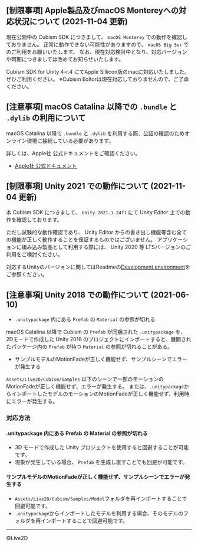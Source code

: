 ## [制限事項] Apple製品及びmacOS Montereyへの対応状況について (2021-11-04 更新)
現在公開中の Cubism SDK につきまして、 `macOS Monterey` での動作を確認しておりません。
正常に動作できない可能性がありますので、 `macOS Big Sur` でのご利用をお願いいたします。
なお、現在対応検討中となり、対応バージョンや時期につきましては改めてお知らせいたします。

Cubism SDK for Unity 4-r.4 にてApple Sillicon版のmacに対応いたしました。ぜひご利用ください。
※Cubism Editorは現在対応しておりませんので、ご了承ください。


## [注意事項] macOS Catalina 以降での `.bundle` と `.dylib` の利用について

macOS Catalina 以降で `.bundle` と `.dylib` を利用する際、公証の確認のためオンライン環境に接続している必要があります。

詳しくは、Apple社 公式ドキュメントをご確認ください。

* [Apple社 公式ドキュメント](https://developer.apple.com/documentation/security/notarizing_your_app_before_distribution)

## [制限事項] Unity 2021 での動作について (2021-11-04 更新)

本 Cubism SDK につきまして、 `Unity 2021.1.24f1` にて Unity Editor 上での動作を確認しております。

ただし試験的な動作確認であり、 Unity Editor からの書き出し機能等含む全ての機能が正しく動作することを保証するものではございません。
アプリケーションに組み込み製品として利用する際には、 Unity 2020 等 LTSバージョンのご利用をご検討ください。

対応するUnityのバージョンに関してはReadmeの[Development environment](Readme.md#Development-environment)をご参照ください。

## [注意事項] Unity 2018 での動作について (2021-06-10)

* `.unitypackage` 内にある `Prefab` の `Material` の参照が切れる

macOS Catalina 以降で Cubism の `Prefab` が同梱された `.unitypackage` を、
2Dモードで作成した Unity 2018 のプロジェクトにインポートすると、展開されたパッケージ内の `Prefab` が持つ `Material` の参照が切れることがある。

* サンプルモデルのMotionFadeが正しく機能せず、サンプルシーンでエラーが発生する

`Assets/Live2D/Cubism/Samples` 以下のシーンで一部のモーションのMotionFadeが正しく機能せず、エラーが発生する。
または、`.unitypackage`からインポートしたモデルのモーションのMotionFadeが正しく機能せず、利用時にエラーが発生する。


### 対応方法

#### .unitypackage 内にある Prefab の Material の参照が切れる

* 3D モードで作成した Unity プロジェクトを使用すると回避することが可能です。
* 現象が発生している場合、 `Prefab` を生成し直すことでも回避が可能です。

#### サンプルモデルのMotionFadeが正しく機能せず、サンプルシーンでエラーが発生する

* `Assets/Live2D/Cubism/Samples/Model`フォルダを再インポートすることで回避可能です。
* `.unitypackage`からインポートしたモデルを利用する場合、そのモデルのフォルダを再インポートすることで回避可能です。

---

©Live2D
